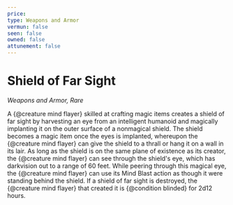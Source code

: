 ```yaml
---
price: 
type: Weapons and Armor
vermun: false
seen: false
owned: false
attunement: false
---
```

# Shield of Far Sight

*Weapons and Armor, Rare*

A {@creature mind flayer} skilled at crafting magic items creates a shield of far sight by harvesting an eye from an intelligent humanoid and magically implanting it on the outer surface of a nonmagical shield. The shield becomes a magic item once the eyes is implanted, whereupon the {@creature mind flayer} can give the shield to a thrall or hang it on a wall in its lair. As long as the shield is on the same plane of existence as its creator, the {@creature mind flayer} can see through the shield's eye, which has darkvision out to a range of 60 feet. While peering through this magical eye, the {@creature mind flayer} can use its Mind Blast action as though it were standing behind the shield. If a shield of far sight is destroyed, the {@creature mind flayer} that created it is {@condition blinded} for 2d12 hours.